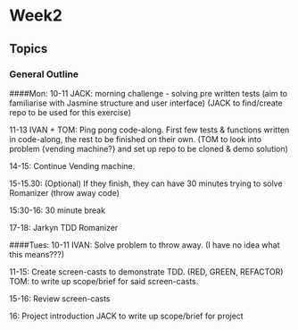 # Week2

## Topics

### General Outline

####Mon:
10-11 JACK: morning challenge - solving pre written tests (aim to familiarise with Jasmine structure and user interface)
(JACK to find/create repo to be used for this exercise)

11-13 IVAN + TOM: Ping pong code-along.  First few tests & functions written in code-along, the rest to be finished on their own.
(TOM to look into problem {vending machine?} and set up repo to be cloned & demo solution)

14-15: Continue Vending machine.  

15-15.30: (Optional) If they finish, they can have 30 minutes trying to solve Romanizer (throw away code)

15:30-16: 30 minute break

17-18: Jarkyn TDD Romanizer


####Tues:
10-11 IVAN: Solve problem to throw away. (I have no idea what this means???)

11-15: Create screen-casts to demonstrate TDD. (RED, GREEN, REFACTOR)
TOM: to write up scope/brief for said screen-casts.

15-16: Review screen-casts

16: Project introduction
JACK to write up scope/brief for project
